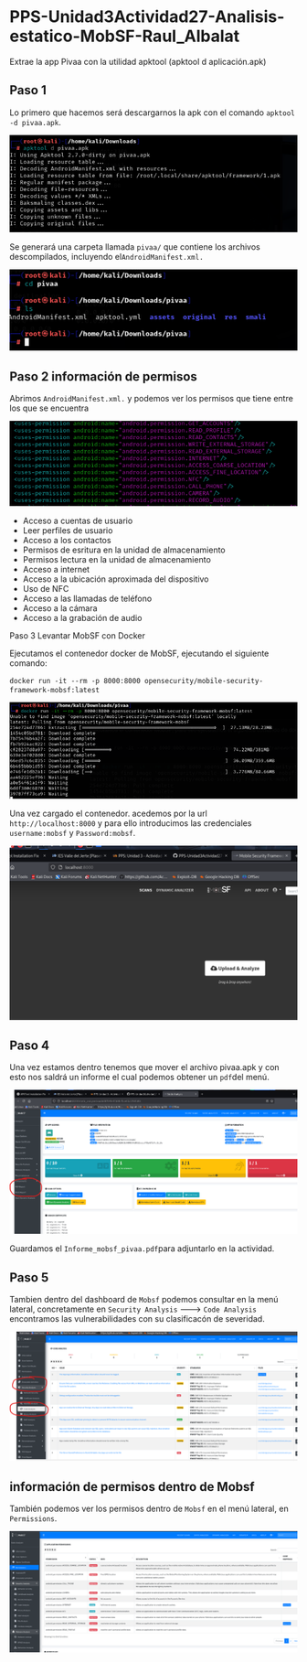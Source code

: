 # PPS-Unidad3Actividad27-Analisis-estatico-MobSF-Raul_Albalat

Extrae la app Pivaa con la utilidad apktool (apktool d aplicación.apk)

## Paso 1

Lo primero que hacemos será descargarnos la apk con el comando `apktool -d pivaa.apk`.

![](imagenes/imagen1.png)

Se generará una carpeta llamada `pivaa/` que contiene los archivos descompilados, incluyendo el`AndroidManifest.xml.`



![](imagenes/imagen2.png)

## Paso 2  información de permisos

Abrimos `AndroidManifest.xml.` y podemos ver los permisos que tiene entre los que se encuentra

![](imagenes/imagen3.png)

- Acceso a cuentas de usuario
- Leer perfiles de usuario
- Acceso a los contactos
- Permisos de esritura en la unidad de almacenamiento
- Permisos lectura en la unidad de almacenamiento
- Acceso a internet
- Acceso a la ubicación aproximada del dispositivo
- Uso de NFC
- Acceso a las llamadas de teléfono
- Acceso a la cámara
- Acceso a la grabación de audio

Paso 3 Levantar MobSF con Docker

Ejecutamos el contenedor docker de  MobSF, ejecutando el siguiente comando:

```
docker run -it --rm -p 8000:8000 opensecurity/mobile-security-framework-mobsf:latest
```

![](imagenes/imagen4.png)

Una vez cargado el contenedor. acedemos por la url ` http://localhost:8000` y para ello introducimos las credenciales `username:mobsf` y `Password:mobsf`.


![](imagenes/imagen5.png)

## Paso 4

Una vez estamos dentro tenemos que mover el archivo pivaa.apk y con esto nos saldrá un informe el cual podemos obtener un `pdf`del menú.

![](imagenes/imagen6.png)

Guardamos el `Informe_mobsf_pivaa.pdf`para adjuntarlo en la actividad.

## Paso 5 

Tambien dentro del dashboard de `Mobsf` podemos consultar en la menú lateral, concretamente en `Security Analysis` ---> `Code Analysis` encontramos las vulnerabilidades con su clasificacón de severidad.

![](imagenes/imagen7.png)

## información de permisos dentro de Mobsf

También podemos ver los permisos dentro de `Mobsf` en el menú lateral, en `Permissions`.

![](imagenes/imagen8.png)



